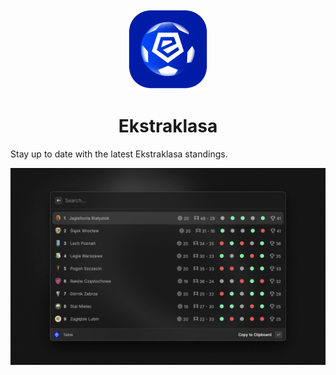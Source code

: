 <div align="center">
  <img src="media/ekstraklasa-logo.png" height="128">
  <h1>Ekstraklasa</h1>
</div>

Stay up to date with the latest Ekstraklasa standings.

![Demo](./media/demo-screenshot.png)
